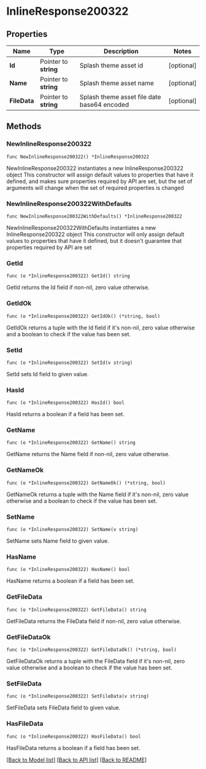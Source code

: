 # InlineResponse200322

## Properties

Name | Type | Description | Notes
------------ | ------------- | ------------- | -------------
**Id** | Pointer to **string** | Splash theme asset id | [optional] 
**Name** | Pointer to **string** | Splash theme asset name | [optional] 
**FileData** | Pointer to **string** | Splash theme asset file date base64 encoded | [optional] 

## Methods

### NewInlineResponse200322

`func NewInlineResponse200322() *InlineResponse200322`

NewInlineResponse200322 instantiates a new InlineResponse200322 object
This constructor will assign default values to properties that have it defined,
and makes sure properties required by API are set, but the set of arguments
will change when the set of required properties is changed

### NewInlineResponse200322WithDefaults

`func NewInlineResponse200322WithDefaults() *InlineResponse200322`

NewInlineResponse200322WithDefaults instantiates a new InlineResponse200322 object
This constructor will only assign default values to properties that have it defined,
but it doesn't guarantee that properties required by API are set

### GetId

`func (o *InlineResponse200322) GetId() string`

GetId returns the Id field if non-nil, zero value otherwise.

### GetIdOk

`func (o *InlineResponse200322) GetIdOk() (*string, bool)`

GetIdOk returns a tuple with the Id field if it's non-nil, zero value otherwise
and a boolean to check if the value has been set.

### SetId

`func (o *InlineResponse200322) SetId(v string)`

SetId sets Id field to given value.

### HasId

`func (o *InlineResponse200322) HasId() bool`

HasId returns a boolean if a field has been set.

### GetName

`func (o *InlineResponse200322) GetName() string`

GetName returns the Name field if non-nil, zero value otherwise.

### GetNameOk

`func (o *InlineResponse200322) GetNameOk() (*string, bool)`

GetNameOk returns a tuple with the Name field if it's non-nil, zero value otherwise
and a boolean to check if the value has been set.

### SetName

`func (o *InlineResponse200322) SetName(v string)`

SetName sets Name field to given value.

### HasName

`func (o *InlineResponse200322) HasName() bool`

HasName returns a boolean if a field has been set.

### GetFileData

`func (o *InlineResponse200322) GetFileData() string`

GetFileData returns the FileData field if non-nil, zero value otherwise.

### GetFileDataOk

`func (o *InlineResponse200322) GetFileDataOk() (*string, bool)`

GetFileDataOk returns a tuple with the FileData field if it's non-nil, zero value otherwise
and a boolean to check if the value has been set.

### SetFileData

`func (o *InlineResponse200322) SetFileData(v string)`

SetFileData sets FileData field to given value.

### HasFileData

`func (o *InlineResponse200322) HasFileData() bool`

HasFileData returns a boolean if a field has been set.


[[Back to Model list]](../README.md#documentation-for-models) [[Back to API list]](../README.md#documentation-for-api-endpoints) [[Back to README]](../README.md)


